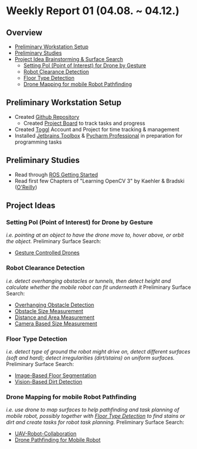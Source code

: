# Weekly Report 01 (04.08. ~ 04.12.)

## Overview
- [Preliminary Workstation Setup](#Preliminary-Workstation-Setup)
- [Preliminary Studies](#Preliminary-Studies)
- [Project Idea Brainstorming & Surface Search](#Project-Idea-Brainstorming-&-Surface-Search)
    - [Setting PoI (Point of Interest) for Drone by Gesture](#Setting-PoI-(Point-of-Interest)-for-Drone-by-Gesture)
    - [Robot Clearance Detection](#Robot-Clearance-Detection)
    - [Floor Type Detection](#Floor-Type-Detection)
    - [Drone Mapping for mobile Robot Pathfinding](#Drone-Mapping-for-mobile-Robot-Pathfinding)


## Preliminary Workstation Setup
- Created [Github Repository](https://github.com/NXXR/HCU-project)
    - Created [Project Board](https://github.com/NXXR/HCU-project/projects/2) to track tasks and progress
- Created [Toggl](https://toggl.com) Account and Project for time tracking & management
- Installed [Jetbrains Toolbox](https://jetbrains.com/toolbox) & [Pycharm Professional](https://www.jetbrains.com/pycharm/) in preparation for programming tasks


## Preliminary Studies
- Read through [ROS Getting Started](http://wiki.ros.org/ROS/StartGuide)
- Read first few Chapters of "Learning OpenCV 3" by Kaehler & Bradski ([O'Reilly](http://shop.oreilly.com/product/0636920044765.do))


## Project Ideas
### Setting PoI (Point of Interest) for Drone by Gesture
*i.e. pointing at an object to have the drone move to, hover above, or orbit the object.*
Preliminary Surface Search:
- [Gesture Controlled Drones](http://bit.ly/mzhcu_GestureControlledDrones)

### Robot Clearance Detection
*i.e. detect overhanging obstacles or tunnels, then detect height and calculate whether the mobile robot can fit underneath it*
Preliminary Surface Search:
- [Overhanging Obstacle Detection](http://bit.ly/mzhcu_OverhangingObstacleDetection)
- [Obstacle Size Measurement](http://bit.ly/mzhcu_ObjectSizeMeasurement)
- [Distance and Area Measurement](http://bit.ly/mzhcu_DistanceAreaMeasuring)
- [Camera Based Size Measurement](http://bit.ly/mzhcu_ObstacleSizeMeasurement)

### Floor Type Detection
*i.e. detect type of ground the robot might drive on, detect different surfaces (soft and hard); detect irregularities (dirt/stains) on uniform surfaces.*
Preliminary Surface Search:
- [Image-Based Floor Segmentation](http://bit.ly/mzhcu_ImageBasedFloorSegmentation)
- [Vision-Based Dirt Detection](http://bit.ly/mzhcu_VisionBasedDirtDetection)

### Drone Mapping for mobile Robot Pathfinding
*i.e. use drone to map surfaces to help pathfinding and task planning of mobile robot, possibly together with [Floor Type Detection](#Floor-Type-Detection) to find stains or dirt and create tasks for robot task planning.*
Preliminary Surface Search:
- [UAV-Robot-Collaboration](http://bit.ly/mzhcu_UAV-Robot-Collaboration)
- [Drone Pathfinding for Mobile Robot](http://bit.ly/mzhcu_DronePathfinding)